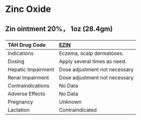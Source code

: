 # Zinc Oxide

## Zin ointment 20%， 1oz (28.4gm)

##### 

| TAH Drug Code      | [EZIN](https://www.tahsda.org.tw/drugs/hissearch.php?drug_code=EZIN)   |
|:-------------------|:-----------------------------------------------------------------------|
| Indications        | Eczema, scalp dermatoses.                                              |
| Dosing             | Apply several times as need.                                           |
| Hepatic Impairment | Dose adjustment not necessary                                          |
| Renal Impairment   | Dose adjustment not necessary                                          |
| Contraindications  | No Data                                                                |
| Adverse Effects    | No Data                                                                |
| Pregnancy          | Unknown                                                                |
| Lactation          | Contraindicated                                                        |

